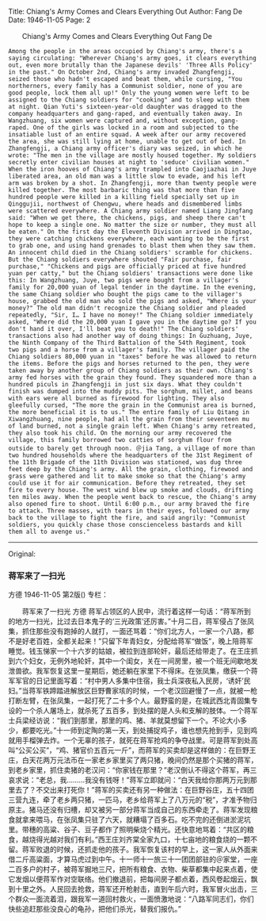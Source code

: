 Title: Chiang's Army Comes and Clears Everything Out
Author: Fang De
Date: 1946-11-05
Page: 2

　　Chiang's Army Comes and Clears Everything Out
    Fang De

    Among the people in the areas occupied by Chiang's army, there's a saying circulating: "Wherever Chiang's army goes, it clears everything out, even more brutally than the Japanese devils' 'Three Alls Policy' in the past." On October 2nd, Chiang's army invaded Zhangfengji, seized those who hadn't escaped and beat them, while cursing, "You northerners, every family has a Communist soldier, none of you are good people, lock them all up!" Only the young women were left to be assigned to the Chiang soldiers for "cooking" and to sleep with them at night. Qian Yuti's sixteen-year-old daughter was dragged to the company headquarters and gang-raped, and eventually taken away. In Wangzhuang, six women were captured and, without exception, gang-raped. One of the girls was locked in a room and subjected to the insatiable lust of an entire squad. A week after our army recovered the area, she was still lying at home, unable to get out of bed. In Zhangfengji, a Chiang army officer's diary was seized, in which he wrote: "The men in the village are mostly housed together. My soldiers secretly enter civilian houses at night to 'seduce' civilian women." When the iron hooves of Chiang's army trampled into Caojiazhai in Juye liberated area, an old man was a little slow to evade, and his left arm was broken by a shot. In Zhangfengji, more than twenty people were killed together. The most barbaric thing was that more than five hundred people were killed in a killing field specially set up in Qinggujii, northwest of Chengwu, where heads and dismembered limbs were scattered everywhere. A Chiang army soldier named Liang Jingfang said: "When we get there, the chickens, pigs, and sheep there can't hope to keep a single one. No matter the size or number, they must all be eaten." On the first day the Eleventh Division arrived in Dingtao, they were catching chickens everywhere, each wanting to be the first to grab one, and using hand grenades to blast them when they saw them. An innocent child died in the Chiang soldiers' scramble for chickens. But the Chiang soldiers everywhere shouted "Fair purchase, fair purchase," "Chickens and pigs are officially priced at five hundred yuan per catty," but the Chiang soldiers' transactions were done like this: In Wangzhuang, Juye, two pigs were bought from a villager's family for 20,000 yuan of legal tender in the daytime. In the evening, the same Chiang soldier who bought the pigs came to the villager's house, grabbed the old man who sold the pigs and asked, "Where is your money?" The old man didn't recognize the Chiang soldier and pleaded repeatedly, "Sir, I… I have no money!" The Chiang soldier immediately asked, "Where did the 20,000 yuan I gave you in the daytime go? If you don't hand it over, I'll beat you to death!" The Chiang soldiers' transactions also had another way of doing things: In Guzhuang, Juye, the Ninth Company of the Third Battalion of the 54th Regiment, took two pigs and a horse from a villager's family. The villager paid the Chiang soldiers 80,000 yuan in "taxes" before he was allowed to return the items. Before the pigs and horses returned to the pen, they were taken away by another group of Chiang soldiers as their own. Chiang's army fed horses with the grain they found. They squandered more than a hundred piculs in Zhangfengji in just six days. What they couldn't finish was dumped into the muddy pits. The sorghum, millet, and beans with ears were all burned as firewood for lighting. They also gleefully cursed, "The more the grain in the Communist area is burned, the more beneficial it is to us." The entire family of Liu Qitang in Xiwangzhuang, nine people, had all the grain from their seventeen mu of land burned, not a single grain left. When Chiang's army retreated, they also took his child. On the morning our army recovered the village, this family borrowed two catties of sorghum flour from outside to barely get through noon. ＠jia Tang, a village of more than two hundred households where the headquarters of the 31st Regiment of the 11th Brigade of the 11th Division was stationed, was dug three feet deep by the Chiang's army. All the grain, clothing, firewood and grass were gathered and lit to make smoke so that the Chiang's army could use it for air communication. Before they retreated, they set fire to every house. The west wind blew up smoke and clouds, drifting ten miles away. When the people went back to rescue, the Chiang's army also opened fire to shoot. Until 6:00 p.m., our army braved the fire to attack. Three masses, with tears in their eyes, followed our army back to the village to fight the fire, and said angrily: "Communist soldiers, you quickly chase those conscienceless bastards and kill them all to avenge us."



<hr /> 

Original: 


### 蒋军来了一扫光
方德
1946-11-05
第2版()
专栏：

　　蒋军来了一扫光
    方德
    蒋军占领区的人民中，流行着这样一句话：“蒋军所到的地方一扫光，比过去日本鬼子的‘三光政策’还厉害。”十月二日，蒋军侵占了张凤集，抓住那些没有跑掉的人就打，一面还骂着：“你们北方人，一家一个八路，都不是好老百姓，全都关起来！”只留下年青妇女，分配给蒋军“做饭”，晚上陪蒋军睡觉。钱玉悌家一个十六岁的姑娘，被拉到连部轮奸，最后还给带走了。在王庄抓到六个妇女，无例外地轮奸，其中一个闺女，关在一间房里，被一个班无间歇地发泄兽欲。我军恢复这里一星期后，她还躺在家里下不得床。在张凤集，缴获一个蒋军军官的日记里面写着：“村中男人多集中住宿，我士兵深夜私入民房，‘诱奸’民妇。”当蒋军铁蹄踏进解放区巨野曹家垓的时候，一个老汉回避慢了一点，就被一枪打断左臂，在张凤集，一起打死了二十多个人。最野蛮的是，在城武西北青固集专设的一个杀人屠场上，就杀死了五百多，到处摆的是人头和支解的肢体。一个蒋军士兵梁经访说：“我们到那里，那里的鸡、猪、羊就莫想留下一个。不论大小多少，都要吃光。”十一师到定陶的第一天，到处捕捉鸡子，谁也想先抢到手，见到鸡就用手榴弹去炸。一个无辜的孩子，就死在蒋军抢鸡的争夺战里。可是蒋军到处高叫“公买公买”，“鸡、猪官价五百元一斤”，而蒋军的买卖却是这样做的：在巨野王庄，白天花两万元法币在一家老乡家里买了两只猪，晚间仍然是那个买猪的蒋军，到老乡家里，抓住卖猪的老汉问：“你家钱在那里？”老汉倒认不得这个蒋军，再三哀求说：“老总，我………我没有钱呀！”蒋军立即就问：“白天我给你那两万元到那里去了？不交出来打死你！”蒋军的买卖还有另一种做法：在巨野谷庄，五十四团三营九连，牵了老乡两只猪，一匹马，老乡给蒋军上了八万元的“税”，才准予物归原主。猪马还没有归槽，却又被另一部分蒋军当成自己的东西牵走了。蒋军发现粮食就拿来喂马，在张凤集只驻了六天，就糟塌了百多石。吃不完的还倒进淤泥坑里。带穗的高粱、谷子、豆子都作了照明柴烧个精光。还快意地骂着：“共区的粮食，越烧得光越对我们有利。”西王庄刘齐棠全家九口，十七亩地的粮食烧的一颗不留。蒋军败退的时候，还抓走他的孩子。我军恢复该村的早上，这一家人从外面来借二斤高粱面，才算马虎过到中午。十一师十一旅三十一团团部驻的＠家堂，一座二百多户的村子，被蒋军掘地三尺，把所有粮食、衣物、柴草都集中起来点着，使它发烟以便蒋军作对空联络。他们撤退前，把每间房子都点着，西风卷起烟云，飘到十里之外。人民回去抢救，蒋军还开枪射击，直到午后六时，我军冒火出击，三个群众一面流着泪，跟我军一道回村救火，一面愤激地说：“八路军同志们，你们快些追赶那些没良心的龟孙，把他们杀光，替我们报仇。”
